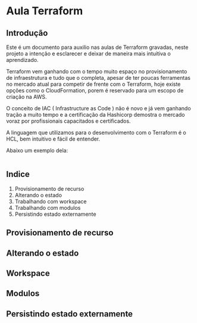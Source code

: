 # Aula Terraform

## Introdução

Este é um documento para auxilio nas aulas de Terraform gravadas, neste projeto a intenção e esclarecer e deixar de maneira mais intuitiva o aprendizado.

Terraform vem ganhando com o tempo muito espaço no provisionamento de infraestrutura e tudo que o completa, apesar de ter poucas ferramentas no mercado atual para competir de frente com o Terraform, hoje existe opções como o CloudFormation, porem é reservado para um escopo de criação na AWS.

O conceito de IAC ( Infrastructure as Code ) não é novo e já vem ganhando tração a muito tempo e a certificação da Hashicorp demostra o mercado voraz por profissionais capacitados e certificados.

A linguagem que utilizamos para o desenvolvimento com o Terraform é o HCL, bem intuitivo e fácil de entender.

Abaixo um exemplo dela:

```md

```

## Indice

1. Provisionamento de recurso
2. Alterando o estado
3. Trabalhando com workspace
4. Trabalhando com modulos
5. Persistindo estado externamente

## Provisionamento de recurso

## Alterando o estado

## Workspace

## Modulos

## Persistindo estado externamente